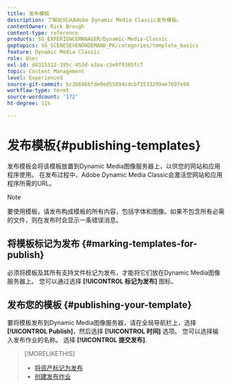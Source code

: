 ```yaml
---
title: 发布模板
description: 了解如何从Adobe Dynamic Media Classic发布模板。
contentOwner: Rick Brough
content-type: reference
products: SG_EXPERIENCEMANAGER/Dynamic-Media-Classic
geptopics: SG_SCENESEVENONDEMAND_PK/categories/template_basics
feature: Dynamic Media Classic
role: User
exl-id: d4315312-195c-453d-a3aa-c5e9f9365fc7
topic: Content Management
level: Experienced
source-git-commit: bc3b696bfde0ed55894cdcbf3533299ae7697e98
workflow-type: tm+mt
source-wordcount: '172'
ht-degree: 11%

---
```


# 发布模板{#publishing-templates}

发布模板会将该模板放置到Dynamic Media图像服务器上，以供您的网站和应用程序使用。 在发布过程中，Adobe Dynamic Media Classic会激活您网站和应用程序所需的URL。

>[!NOTE]
>
>要使用模板，请发布构成模板的所有内容，包括字体和图像。如果不包含所有必需的文件，则在发布时会显示一条错误消息。

## 将模板标记为发布 {#marking-templates-for-publish}

必须将模板及其所有支持文件标记为发布，才能将它们放在Dynamic Media图像服务器上。 您可以通过选择 **[!UICONTROL 标记为发布]** 图标。

## 发布您的模板 {#publishing-your-template}

要将模板发布到Dynamic Media图像服务器，请在全局导航栏上，选择 **[!UICONTROL Publish]**，然后选择 **[!UICONTROL 时间]** 选项。 您可以选择输入发布作业的名称。 选择 **[!UICONTROL 提交发布]**.

>[!MORELIKETHIS]
>
>* [将资产标记为发布](publishing-files.md#publish_after_uploading)
>* [创建发布作业](publishing-files.md#creating_a_publish_job)
